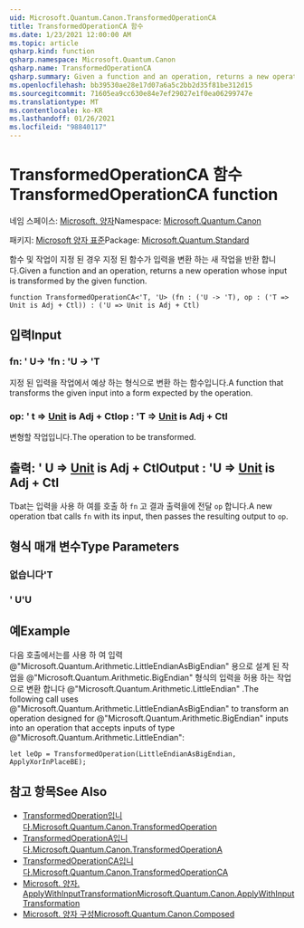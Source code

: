 ```yaml
---
uid: Microsoft.Quantum.Canon.TransformedOperationCA
title: TransformedOperationCA 함수
ms.date: 1/23/2021 12:00:00 AM
ms.topic: article
qsharp.kind: function
qsharp.namespace: Microsoft.Quantum.Canon
qsharp.name: TransformedOperationCA
qsharp.summary: Given a function and an operation, returns a new operation whose input is transformed by the given function.
ms.openlocfilehash: bb39530ae28e17d07a6a5c2bb2d35f81be312d15
ms.sourcegitcommit: 71605ea9cc630e84e7ef29027e1f0ea06299747e
ms.translationtype: MT
ms.contentlocale: ko-KR
ms.lasthandoff: 01/26/2021
ms.locfileid: "98840117"
---
```

# <a name="transformedoperationca-function"></a><span data-ttu-id="f2439-102">TransformedOperationCA 함수</span><span class="sxs-lookup"><span data-stu-id="f2439-102">TransformedOperationCA function</span></span>

<span data-ttu-id="f2439-103">네임 스페이스: [Microsoft. 양자](xref:Microsoft.Quantum.Canon)</span><span class="sxs-lookup"><span data-stu-id="f2439-103">Namespace: [Microsoft.Quantum.Canon](xref:Microsoft.Quantum.Canon)</span></span>

<span data-ttu-id="f2439-104">패키지: [Microsoft 양자 표준](https://nuget.org/packages/Microsoft.Quantum.Standard)</span><span class="sxs-lookup"><span data-stu-id="f2439-104">Package: [Microsoft.Quantum.Standard](https://nuget.org/packages/Microsoft.Quantum.Standard)</span></span>


<span data-ttu-id="f2439-105">함수 및 작업이 지정 된 경우 지정 된 함수가 입력을 변환 하는 새 작업을 반환 합니다.</span><span class="sxs-lookup"><span data-stu-id="f2439-105">Given a function and an operation, returns a new operation whose input is transformed by the given function.</span></span>

```qsharp
function TransformedOperationCA<'T, 'U> (fn : ('U -> 'T), op : ('T => Unit is Adj + Ctl)) : ('U => Unit is Adj + Ctl)
```


## <a name="input"></a><span data-ttu-id="f2439-106">입력</span><span class="sxs-lookup"><span data-stu-id="f2439-106">Input</span></span>

### <a name="fn--u---t"></a><span data-ttu-id="f2439-107">fn: ' U-> '</span><span class="sxs-lookup"><span data-stu-id="f2439-107">fn : 'U -> 'T</span></span>

<span data-ttu-id="f2439-108">지정 된 입력을 작업에서 예상 하는 형식으로 변환 하는 함수입니다.</span><span class="sxs-lookup"><span data-stu-id="f2439-108">A function that transforms the given input into a form expected by the operation.</span></span>


### <a name="op--t--unit--is-adj--ctl"></a><span data-ttu-id="f2439-109">op: ' t => [Unit](xref:microsoft.quantum.lang-ref.unit)  is Adj + Ctl</span><span class="sxs-lookup"><span data-stu-id="f2439-109">op : 'T => [Unit](xref:microsoft.quantum.lang-ref.unit)  is Adj + Ctl</span></span>

<span data-ttu-id="f2439-110">변형할 작업입니다.</span><span class="sxs-lookup"><span data-stu-id="f2439-110">The operation to be transformed.</span></span>



## <a name="output--u--unit--is-adj--ctl"></a><span data-ttu-id="f2439-111">출력: ' U => [Unit](xref:microsoft.quantum.lang-ref.unit)  is Adj + Ctl</span><span class="sxs-lookup"><span data-stu-id="f2439-111">Output : 'U => [Unit](xref:microsoft.quantum.lang-ref.unit)  is Adj + Ctl</span></span>

<span data-ttu-id="f2439-112">Tbat는 입력을 사용 하 여를 호출 하 `fn` 고 결과 출력을에 전달 `op` 합니다.</span><span class="sxs-lookup"><span data-stu-id="f2439-112">A new operation tbat calls `fn` with its input, then passes the resulting output to `op`.</span></span>

## <a name="type-parameters"></a><span data-ttu-id="f2439-113">형식 매개 변수</span><span class="sxs-lookup"><span data-stu-id="f2439-113">Type Parameters</span></span>

### <a name="t"></a><span data-ttu-id="f2439-114">없습니다</span><span class="sxs-lookup"><span data-stu-id="f2439-114">'T</span></span>


### <a name="u"></a><span data-ttu-id="f2439-115">' U</span><span class="sxs-lookup"><span data-stu-id="f2439-115">'U</span></span>



## <a name="example"></a><span data-ttu-id="f2439-116">예</span><span class="sxs-lookup"><span data-stu-id="f2439-116">Example</span></span>

<span data-ttu-id="f2439-117">다음 호출에서는를 사용 하 여 입력 @"Microsoft.Quantum.Arithmetic.LittleEndianAsBigEndian" 용으로 설계 된 작업을 @"Microsoft.Quantum.Arithmetic.BigEndian" 형식의 입력을 허용 하는 작업으로 변환 합니다 @"Microsoft.Quantum.Arithmetic.LittleEndian" .</span><span class="sxs-lookup"><span data-stu-id="f2439-117">The following call uses @"Microsoft.Quantum.Arithmetic.LittleEndianAsBigEndian" to transform an operation designed for @"Microsoft.Quantum.Arithmetic.BigEndian" inputs into an operation that accepts inputs of type @"Microsoft.Quantum.Arithmetic.LittleEndian":</span></span>

```qsharp
let leOp = TransformedOperation(LittleEndianAsBigEndian, ApplyXorInPlaceBE);
```

## <a name="see-also"></a><span data-ttu-id="f2439-118">참고 항목</span><span class="sxs-lookup"><span data-stu-id="f2439-118">See Also</span></span>

- [<span data-ttu-id="f2439-119">TransformedOperation입니다.</span><span class="sxs-lookup"><span data-stu-id="f2439-119">Microsoft.Quantum.Canon.TransformedOperation</span></span>](xref:Microsoft.Quantum.Canon.TransformedOperation)
- [<span data-ttu-id="f2439-120">TransformedOperationA입니다.</span><span class="sxs-lookup"><span data-stu-id="f2439-120">Microsoft.Quantum.Canon.TransformedOperationA</span></span>](xref:Microsoft.Quantum.Canon.TransformedOperationA)
- [<span data-ttu-id="f2439-121">TransformedOperationCA입니다.</span><span class="sxs-lookup"><span data-stu-id="f2439-121">Microsoft.Quantum.Canon.TransformedOperationCA</span></span>](xref:Microsoft.Quantum.Canon.TransformedOperationCA)
- [<span data-ttu-id="f2439-122">Microsoft. 양자. ApplyWithInputTransformation</span><span class="sxs-lookup"><span data-stu-id="f2439-122">Microsoft.Quantum.Canon.ApplyWithInputTransformation</span></span>](xref:Microsoft.Quantum.Canon.ApplyWithInputTransformation)
- [<span data-ttu-id="f2439-123">Microsoft. 양자 구성</span><span class="sxs-lookup"><span data-stu-id="f2439-123">Microsoft.Quantum.Canon.Composed</span></span>](xref:Microsoft.Quantum.Canon.Composed)